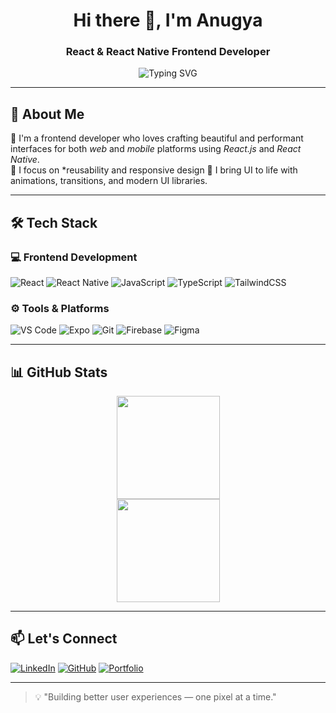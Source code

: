 <h1 align="center">Hi there 👋, I'm Anugya</h1>
<h3 align="center">React & React Native Frontend Developer</h3>

<p align="center">
  <img src="https://readme-typing-svg.herokuapp.com?font=Fira+Code&duration=3000&pause=1000&center=true&vCenter=true&width=435&lines=Passionate+Frontend+Developer;React+%2B+React+Native+Specialist;Creating+Smooth+UI+%26+UX+Experiences" alt="Typing SVG" />
</p>

---

## 🚀 About Me

🎯 I'm a frontend developer who loves crafting beautiful and performant interfaces for both *web* and *mobile* platforms using *React.js* and *React Native*.  
🔁 I focus on *reusability and responsive design
🎨 I bring UI to life with animations, transitions, and modern UI libraries.

---

## 🛠 Tech Stack

### 💻 Frontend Development
![React](https://img.shields.io/badge/-React-61DAFB?logo=react&logoColor=000&style=for-the-badge)
![React Native](https://img.shields.io/badge/-React%20Native-61DAFB?logo=react&logoColor=000&style=for-the-badge)
![JavaScript](https://img.shields.io/badge/-JavaScript-F7DF1E?logo=javascript&logoColor=000&style=for-the-badge)
![TypeScript](https://img.shields.io/badge/-TypeScript-3178C6?logo=typescript&logoColor=fff&style=for-the-badge)
![TailwindCSS](https://img.shields.io/badge/-TailwindCSS-38B2AC?logo=tailwind-css&logoColor=white&style=for-the-badge)

### ⚙ Tools & Platforms
![VS Code](https://img.shields.io/badge/-VS%20Code-007ACC?logo=visual-studio-code&logoColor=white&style=for-the-badge)
![Expo](https://img.shields.io/badge/-Expo-000000?logo=expo&logoColor=white&style=for-the-badge)
![Git](https://img.shields.io/badge/-Git-F05032?logo=git&logoColor=white&style=for-the-badge)
![Firebase](https://img.shields.io/badge/-Firebase-FFCA28?logo=firebase&logoColor=000&style=for-the-badge)
![Figma](https://img.shields.io/badge/-Figma-F24E1E?logo=figma&logoColor=white&style=for-the-badge)

---

## 📊 GitHub Stats

<p align="center">
  <img src="https://github-readme-stats.vercel.app/api?username=Anugya415&show_icons=true&theme=radical&border_radius=10&hide_title=true" height="165" />
  <br>
  <img src="https://github-readme-stats.vercel.app/api/top-langs/?username=Anugya415&layout=compact&theme=radical&border_radius=10" height="165" />
</p>

---

## 📫 Let's Connect

[![LinkedIn](https://img.shields.io/badge/-LinkedIn-0077B5?logo=linkedin&logoColor=white&style=for-the-badge)](https://linkedin.com/in/anugya415)
[![GitHub](https://img.shields.io/badge/-GitHub-181717?logo=github&logoColor=white&style=for-the-badge)](https://github.com/Anugya415)
[![Portfolio](https://img.shields.io/badge/-Portfolio-grey?style=for-the-badge&logo=vercel)](#) <!-- Replace with actual portfolio link -->

---

> 💡 "Building better user experiences — one pixel at a time."
